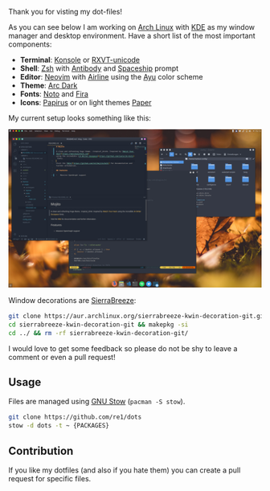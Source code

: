 Thank you for visting my dot-files!

As you can see below I am working on [Arch Linux](http://archlinux.org/) with [KDE](https://www.kde.org/) as my window manager and desktop environment. Have a short list of the most important components:

- **Terminal**: [Konsole](https://konsole.kde.org/) or [RXVT-unicode](http://software.schmorp.de/pkg/rxvt-unicode.html)
- **Shell**: [Zsh](https://www.zsh.org/) with [Antibody](https://getantibody.github.io/) and [Spaceship](https://github.com/denysdovhan/spaceship-prompt) prompt
- **Editor**: [Neovim](https://www.vim.org/) with [Airline](https://github.com/vim-airline/vim-airline) using the [Ayu](https://github.com/ayu-theme/ayu-vim) color scheme
- **Theme**: [Arc Dark](https://github.com/NicoHood/arc-theme)
- **Fonts**: [Noto](https://www.google.com/get/noto/) and [Fira](https://mozilla.github.io/Fira/)
- **Icons**: [Papirus](https://github.com/PapirusDevelopmentTeam/papirus-icon-theme) or on light
  themes [Paper](https://github.com/snwh/paper-icon-theme)

My current setup looks something like this:

![screenshot](screenshot.png)

Window decorations are [SierraBreeze](https://github.com/ishovkun/SierraBreeze):

```sh
git clone https://aur.archlinux.org/sierrabreeze-kwin-decoration-git.git
cd sierrabreeze-kwin-decoration-git && makepkg -si
cd ../ && rm -rf sierrabreeze-kwin-decoration-git/
```

I would love to get some feedback so please do not be shy to leave a comment or even a pull request!

## Usage

Files are managed using [GNU Stow](https://www.gnu.org/software/stow/) (`pacman -S stow`).

```sh
git clone https://github.com/re1/dots
stow -d dots -t ~ {PACKAGES}
```

## Contribution

If you like my dotfiles (and also if you hate them) you can create a pull request for specific files.

